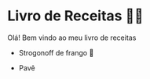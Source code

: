 #  Livro de Receitas :man_cook:

Olá! Bem vindo ao meu livro de receitas

- Strogonoff de frango :chicken:

- Pavê

  
